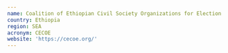 ```yaml
---
name: Coalition of Ethiopian Civil Society Organizations for Election
country: Ethiopia
region: SEA
acronym: CECOE
website: 'https://cecoe.org/'
---
```


